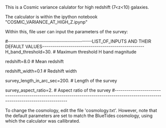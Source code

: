 This is a Cosmic variance calulator for high redshift (7<z<10) galaxies.

The calculator is within the ipython notebook "COSMIC_VARIANCE_AT_HIGH_Z.ipynp" 

Within this, file user can input the parameters of the survey:

#------------------------------------------LIST_OF_INPUTS AND THEIR DEFAULT VALUES---------------------------------------------------
H_band_threshold=30.   # Maximum threshold H band magnitude

redshift=8.0         # Mean redshift 

redshift_width=0.1     # Redshift width

survey_length_in_arc_sec=200.    # Length of the survey 

survey_aspect_ratio=2.          # Aspect ratio of the survey
#------------------------------------------------------------------------------------------------------------------------------------

To change the cosmology, edit the file 'cosmology.txt'. However, note that the default parameters are set to match the BlueTides cosmology, using which the calculator was callibrated.

